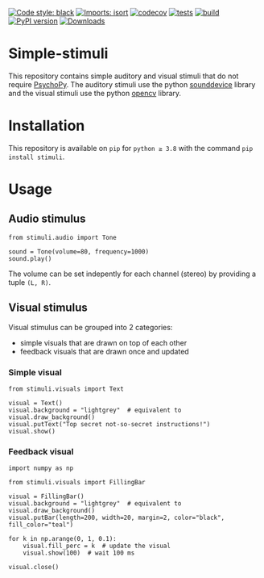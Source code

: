 [![Code style: black](https://img.shields.io/badge/code%20style-black-000000.svg)](https://github.com/psf/black)
[![Imports: isort](https://img.shields.io/badge/%20imports-isort-%231674b1?style=flat&labelColor=ef8336)](https://pycqa.github.io/isort/)
[![codecov](https://codecov.io/gh/mscheltienne/simple-stimuli/branch/main/graph/badge.svg?token=92BKRPSD0V)](https://codecov.io/gh/mscheltienne/simple-stimuli)
[![tests](https://github.com/mscheltienne/simple-stimuli/actions/workflows/pytest.yml/badge.svg?branch=main)](https://github.com/mscheltienne/simple-stimuli/actions/workflows/pytest.yml)
[![build](https://github.com/mscheltienne/simple-stimuli/actions/workflows/build.yml/badge.svg?branch=main)](https://github.com/mscheltienne/simple-stimuli/actions/workflows/build.yml)
[![PyPI version](https://badge.fury.io/py/stimuli.svg)](https://badge.fury.io/py/stimuli)
[![Downloads](https://static.pepy.tech/personalized-badge/stimuli?period=total&units=international_system&left_color=grey&right_color=blue&left_text=pypi%20downloads)](https://pepy.tech/project/stimuli)

# Simple-stimuli

This repository contains simple auditory and visual stimuli that do not require
[PsychoPy](https://www.psychopy.org/). The auditory stimuli use the python
[sounddevice](https://python-sounddevice.readthedocs.io/en/0.4.4/) library and
the visual stimuli use the python [opencv](https://docs.opencv.org/4.x/)
library.

# Installation

This repository is available on `pip` for `python ≥ 3.8` with the command
`pip install stimuli`.

# Usage

## Audio stimulus

```
from stimuli.audio import Tone

sound = Tone(volume=80, frequency=1000)
sound.play()
```

The volume can be set indepently for each channel (stereo) by providing a tuple
`(L, R)`.

## Visual stimulus

Visual stimulus can be grouped into 2 categories:

- simple visuals that are drawn on top of each other
- feedback visuals that are drawn once and updated

### Simple visual

```
from stimuli.visuals import Text

visual = Text()
visual.background = "lightgrey"  # equivalent to visual.draw_background()
visual.putText("Top secret not-so-secret instructions!")
visual.show()
```

### Feedback visual

```
import numpy as np

from stimuli.visuals import FillingBar

visual = FillingBar()
visual.background = "lightgrey"  # equivalent to visual.draw_background()
visual.putBar(length=200, width=20, margin=2, color="black", fill_color="teal")

for k in np.arange(0, 1, 0.1):
    visual.fill_perc = k  # update the visual
    visual.show(100)  # wait 100 ms

visual.close()
```
